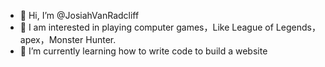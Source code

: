 - 👋 Hi, I’m @JosiahVanRadcliff
- 👀 I am interested in playing computer games，Like League of Legends，apex，Monster Hunter.
- 🌱 I’m currently learning how to write code to build a website
<!---
JosiahVanRadcliff/JosiahVanRadcliff is a ✨ special ✨ repository because its `README.md` (this file) appears on your GitHub profile.
You can click the Preview link to take a look at your changes.
--->
